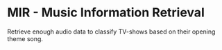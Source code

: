 # MIR - Music Information Retrieval  
Retrieve enough audio data to classify TV-shows based on their opening theme song. 
